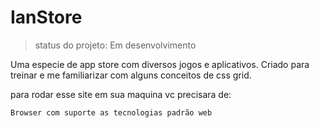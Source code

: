 <h1> IanStore</h1>

>status do projeto: Em desenvolvimento

Uma especie de app store com diversos jogos e aplicativos. Criado para treinar e me familiarizar com alguns conceitos de css grid.

para rodar esse site em sua maquina vc precisara de:

```
Browser com suporte as tecnologias padrão web
```
